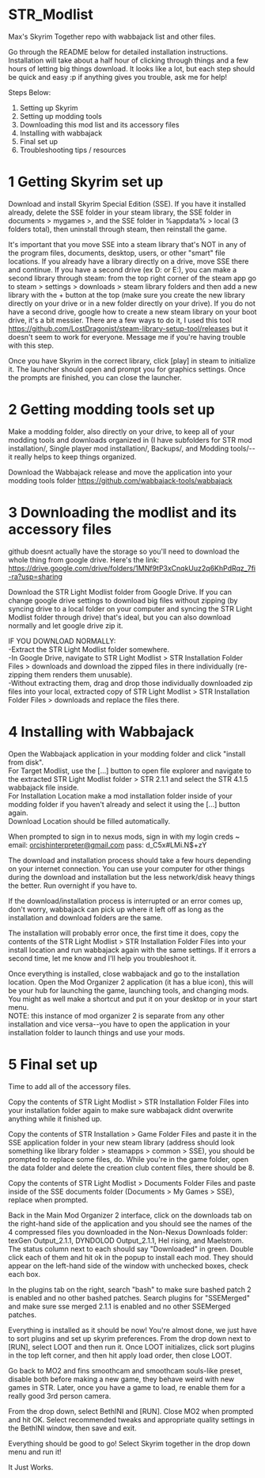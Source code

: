 # STR_Modlist
Max's Skyrim Together repo with wabbajack list and other files.

Go through the README below for detailed installation instructions. Installation will take about a half hour of clicking through things and a few hours of letting big things download. It looks like a lot, but each step should be quick and easy :p if anything gives you trouble, ask me for help!

Steps Below:
1. Setting up Skyrim
2. Setting up modding tools
3. Downloading this mod list and its accessory files
4. Installing with wabbajack
5. Final set up
6. Troubleshooting tips / resources


# 1 Getting Skyrim set up
Download and install Skyrim Special Edition (SSE). If you have it installed already, delete the SSE folder in your steam library, the SSE folder in documents > mygames >, and the SSE folder in %appdata% > local (3 folders total), then uninstall through steam, then reinstall the game.

It's important that you move SSE into a steam library that's NOT in any of the program files, documents, desktop, users, or other "smart" file locations. If you already have a library directly on a drive, move SSE there and continue. If you have a second drive (ex D: or E:), you can make a second library through steam: from the top right corner of the steam app go to steam > settings > downloads > steam library folders and then add a new library with the + button at the top (make sure you create the new library directly on your drive or in a new folder directly on your drive). If you do not have a second drive, google how to create a new steam library on your boot drive, it's a bit messier. There are a few ways to do it, I used this tool https://github.com/LostDragonist/steam-library-setup-tool/releases but it doesn't seem to work for everyone. Message me if you're having trouble with this step.

Once you have Skyrim in the correct library, click [play] in steam to initialize it. The launcher should open and prompt you for graphics settings. Once the prompts are finished, you can close the launcher.


# 2 Getting modding tools set up
Make a modding folder, also directly on your drive, to keep all of your modding tools and downloads organized in (I have subfolders for STR mod installation/, Single player mod installation/, Backups/, and Modding tools/--it really helps to keep things organized.

Download the Wabbajack release and move the application into your modding tools folder https://github.com/wabbajack-tools/wabbajack


# 3 Downloading the modlist and its accessory files
github doesnt actually have the storage so you'll need to download the whole thing from google drive. Here's the link: https://drive.google.com/drive/folders/1MNf9tP3xCnqkUuz2q6KhPdRqz_7fi-ra?usp=sharing

Download the STR Light Modlist folder from Google Drive. If you can change google drive settings to download big files without zipping (by syncing drive to a local folder on your computer and syncing the STR Light Modlist folder through drive) that's ideal, but you can also download normally and let google drive zip it.

IF YOU DOWNLOAD NORMALLY:  
-Extract the STR Light Modlist folder somewhere.  
-In Google Drive, navigate to STR Light Modlist > STR Installation Folder Files > downloads and download the zipped files in there individually (re-zipping them renders them unusable).  
-Without extracting them, drag and drop those individually downloaded zip files into your local, extracted copy of STR Light Modlist > STR Installation Folder Files > downloads and replace the files there.


# 4 Installing with Wabbajack
Open the Wabbajack application in your modding folder and click "install from disk".  
For Target Modlist, use the [...] button to open file explorer and navigate to the extracted STR Light Modlist folder > STR 2.1.1 and select the STR 4.1.5 wabbajack file inside.  
For Installation Location make a mod installation folder inside of your modding folder if you haven't already and select it using the [...] button again.  
Download Location should be filled automatically.

When prompted to sign in to nexus mods, sign in with my login creds    ~    email: orcishinterpreter@gmail.com    pass: d_C5x#LMi.N$+zY

The download and installation process should take a few hours depending on your internet connection. You can use your computer for other things during the download and installation but the less network/disk heavy things the better. Run overnight if you have to.

If the download/installation process is interrupted or an error comes up, don't worry, wabbajack can pick up where it left off as long as the installation and download folders are the same.  

The installation will probably error once, the first time it does, copy the contents of the STR Light Modlist > STR Installation Folder Files into your install location and run wabbajack again with the same settings. If it errors a second time, let me know and I'll help you troubleshoot it.

Once everything is installed, close wabbajack and go to the installation location. Open the Mod Organizer 2 application (it has a blue icon), this will be your hub for launching the
game, launching tools, and changing mods. You might as well make a shortcut and put it on your desktop or in your start menu.  
NOTE: this instance of mod organizer 2 is separate from any other installation and vice versa--you have to open the application in your installation folder to launch things and use your mods.


# 5 Final set up
Time to add all of the accessory files.

Copy the contents of STR Light Modlist > STR Installation Folder Files into your installation folder again to make sure wabbajack didnt overwrite anything while it finished up.

Copy the contents of STR Installation > Game Folder Files and paste it in the SSE application folder in your new steam library (address should look something like
library folder > steamapps > common > SSE), you should be prompted to replace some files, do. While you're in the game folder, open the data folder and delete the creation club content files, there should be 8.

Copy the contents of STR Light Modlist > Documents Folder Files and paste inside of the SSE documents folder (Documents > My Games > SSE), replace when prompted.


Back in the Main Mod Organizer 2 interface, click on the downloads tab on the right-hand side of the application and you should see the names of the 4 compressed files you downloaded in the Non-Nexus Downloads folder: texGen Output_2.1.1, DYNDOLOD Output_2.1.1, Hel rising, and Maelstrom. The status column next to each should say "Downloaded" in green. Double click each of them and hit ok in the popup to install each mod. They should appear on the left-hand side of the window with unchecked boxes, check each box.

In the plugins tab on the right, search "bash" to make sure bashed patch 2 is enabled and no other bashed patches. Search plugins for "SSEMerged" and make sure sse merged 2.1.1 is enabled and no other SSEMerged patches.

Everything is installed as it should be now! You're almost done, we just have to sort plugins and set up skyrim preferences. From the drop down next to [RUN], select LOOT and then run it. Once LOOT initializes, click sort plugins in the top left corner, and then hit apply load order, then close LOOT.

Go back to MO2 and fins smoothcam and smoothcam souls-like preset, disable both before making a new game, they behave weird with new games in STR. Later, once you have a game to load, re enable them for a really good 3rd person camera.

From the drop down, select BethINI and [RUN]. Close MO2 when prompted and hit OK. Select recommended tweaks and appropriate quality settings in the BethINI window, then save and exit.

Everything should be good to go! Select Skyrim together in the drop down menu and run it!

It Just Works.
